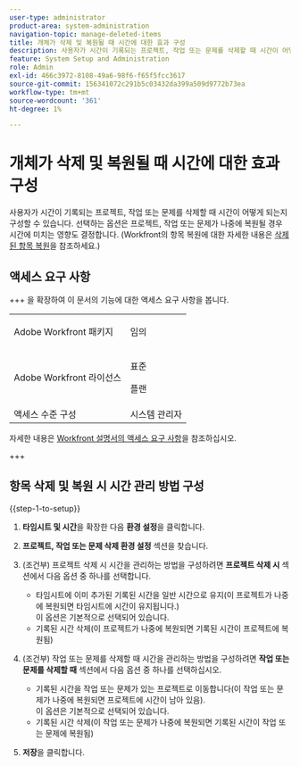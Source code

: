 ```yaml
---
user-type: administrator
product-area: system-administration
navigation-topic: manage-deleted-items
title: 개체가 삭제 및 복원될 때 시간에 대한 효과 구성
description: 사용자가 시간이 기록되는 프로젝트, 작업 또는 문제를 삭제할 때 시간이 어떻게 되는지 구성할 수 있습니다. 선택하는 옵션은 프로젝트, 작업 또는 문제가 나중에 복원될 경우 시간에 미치는 영향도 결정합니다. Workfront의 항목 복원에 대한 자세한 내용은 삭제된 항목 복원을 참조하십시오.
feature: System Setup and Administration
role: Admin
exl-id: 466c3972-8108-49a6-98f6-f65f5fcc3617
source-git-commit: 156341072c291b5c03432da399a509d9772b73ea
workflow-type: tm+mt
source-wordcount: '361'
ht-degree: 1%

---
```


# 개체가 삭제 및 복원될 때 시간에 대한 효과 구성

사용자가 시간이 기록되는 프로젝트, 작업 또는 문제를 삭제할 때 시간이 어떻게 되는지 구성할 수 있습니다. 선택하는 옵션은 프로젝트, 작업 또는 문제가 나중에 복원될 경우 시간에 미치는 영향도 결정합니다. (Workfront의 항목 복원에 대한 자세한 내용은 [삭제된 항목 복원](../../../administration-and-setup/manage-workfront/manage-deleted-items/restore-deleted-items.md)을 참조하세요.)

## 액세스 요구 사항

+++ 을 확장하여 이 문서의 기능에 대한 액세스 요구 사항을 봅니다.

<table style="table-layout:auto"> 
 <col> 
 <col> 
 <tbody> 
  <tr> 
   <td>Adobe Workfront 패키지</td> 
   <td><p>임의</p></td> 
  </tr> 
  <tr> 
   <td>Adobe Workfront 라이선스</td> 
   <td><p>표준</p>
       <p>플랜</p></td>
  </tr> 
  <tr> 
   <td>액세스 수준 구성</td> 
   <td>시스템 관리자</td> 
  </tr> 
 </tbody> 
</table>

자세한 내용은 [Workfront 설명서의 액세스 요구 사항](/help/quicksilver/administration-and-setup/add-users/access-levels-and-object-permissions/access-level-requirements-in-documentation.md)을 참조하십시오.

+++

## 항목 삭제 및 복원 시 시간 관리 방법 구성

{{step-1-to-setup}}

1. **타임시트 및 시간**&#x200B;을 확장한 다음 **환경 설정**&#x200B;을 클릭합니다.

1. **프로젝트, 작업 또는 문제 삭제 환경 설정** 섹션을 찾습니다.
1. (조건부) 프로젝트 삭제 시 시간을 관리하는 방법을 구성하려면 **프로젝트 삭제 시** 섹션에서 다음 옵션 중 하나를 선택합니다.

   * 타임시트에 이미 추가된 기록된 시간을 일반 시간으로 유지(이 프로젝트가 나중에 복원되면 타임시트에 시간이 유지됩니다.)\
     이 옵션은 기본적으로 선택되어 있습니다.
   * 기록된 시간 삭제(이 프로젝트가 나중에 복원되면 기록된 시간이 프로젝트에 복원됨)

1. (조건부) 작업 또는 문제를 삭제할 때 시간을 관리하는 방법을 구성하려면 **작업 또는 문제를 삭제할 때** 섹션에서 다음 옵션 중 하나를 선택하십시오.

   * 기록된 시간을 작업 또는 문제가 있는 프로젝트로 이동합니다(이 작업 또는 문제가 나중에 복원되면 프로젝트에 시간이 남아 있음).\
     이 옵션은 기본적으로 선택되어 있습니다.
   * 기록된 시간 삭제(이 작업 또는 문제가 나중에 복원되면 기록된 시간이 작업 또는 문제에 복원됨)

1. **저장**&#x200B;을 클릭합니다.
